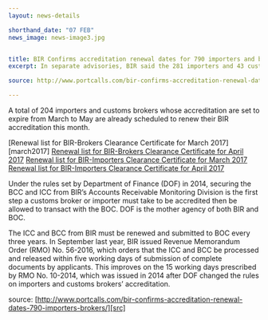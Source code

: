 ```yaml
---
layout: news-details

shorthand_date: "07 FEB"
news_image: news-image3.jpg


title: BIR Confirms accreditation renewal dates for 790 importers and brokers
excerpt: In separate advisories, BIR said the 281 importers and 43 customs brokers whose Importer’s Clearance Certificates (ICCs) and Broker’s Clearance Certificates (BCCs) are valid only until June 2017 are scheduled to renew their clearance certificates between March 1 and March 31

source: http://www.portcalls.com/bir-confirms-accreditation-renewal-dates-790-importers-brokers/

---
```


A total of 204 importers and customs brokers whose accreditation are set to expire from March to May are already scheduled to renew their BIR accreditation this month.

[Renewal list for BIR-Brokers Clearance Certificate for March 2017][march2017]
[Renewal list for BIR-Brokers Clearance Certificate for April 2017][april2017]
[Renewal list for BIR-Importers Clearance Certificate for March 2017][impmarch2017]
[Renewal list for BIR-Importers Clearance Certificate for April 2017][impapril2017]

Under the rules set by Department of Finance (DOF) in 2014, securing the BCC and ICC from BIR’s Accounts Receivable Monitoring Division is the first step a customs broker or importer must take to be accredited then be allowed to transact with the BOC. DOF is the mother agency of both BIR and BOC.

The ICC and BCC from BIR must be renewed and submitted to BOC every three years. In September last year, BIR issued Revenue Memorandum Order (RMO) No. 56-2016, which orders that the ICC and BCC be processed and released within five working days of submission of complete documents by applicants. This improves on the 15 working days prescribed by RMO No. 10-2014, which was issued in 2014 after DOF changed the rules on importers and customs brokers’ accreditation.

source: [http://www.portcalls.com/bir-confirms-accreditation-renewal-dates-790-importers-brokers/][src]

[mar2017]: https://www.scribd.com/document/338618911/Schedule-of-Renewal-for-BIR-Brokers-Clearance-Certificate-for-March-2017
[april2017]: https://www.scribd.com/document/338618815/Schedule-of-Renewal-for-BIR-Brokers-Clearance-Certificate-for-April-2017
[impmarch2017]: https://www.scribd.com/document/338619077/Schedule-of-Renewal-for-BIR-Importers-Clearance-Certificate-for-March-2017
[impapril2017]: https://www.scribd.com/document/338619077/Schedule-of-Renewal-for-BIR-Importers-Clearance-Certificate-for-April-2017
[src]:http://www.portcalls.com/bir-confirms-accreditation-renewal-dates-790-importers-brokers/